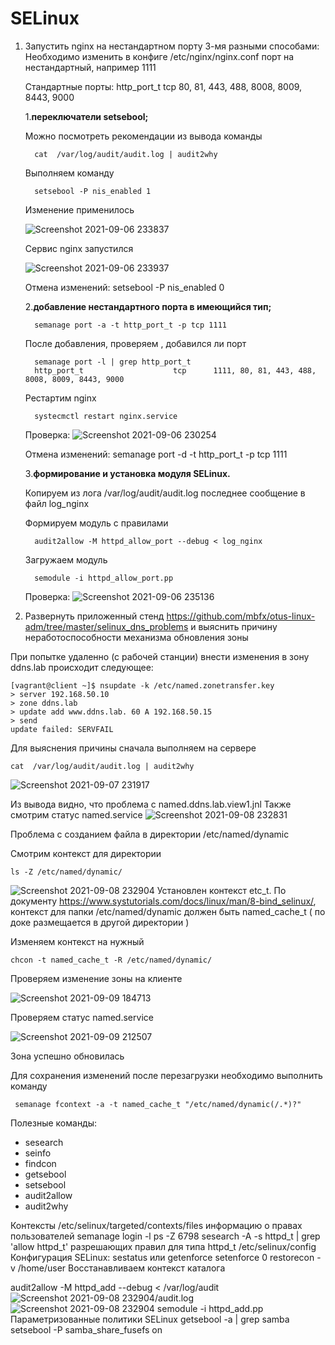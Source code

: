 # SELinux


   1. Запустить nginx на нестандартном порту 3-мя разными способами:
        Необходимо изменить в конфиге /etc/nginx/nginx.conf порт на нестандартный, например 1111
        
        Стандартные порты: 
        http_port_t                    tcp      80, 81, 443, 488, 8008, 8009, 8443, 9000



        1.**переключатели setsebool;**        
        
        Можно посмотреть рекомендации из вывода команды 

            cat  /var/log/audit/audit.log | audit2why

        Выполняем команду 
            
            setsebool -P nis_enabled 1

        Изменение применилось 

        ![Screenshot 2021-09-06 233837](https://i.imgur.com/jSLNXxV.png)

        Сервис nginx запустился

        ![Screenshot 2021-09-06 233937](https://i.imgur.com/zNH5pnM.png)

        Отмена изменений: setsebool -P nis_enabled 0

        2.**добавление нестандартного порта в имеющийся тип;**
         
            semanage port -a -t http_port_t -p tcp 1111
         
        После добавления, проверяем , добавился ли порт 
            
            semanage port -l | grep http_port_t
            http_port_t                    tcp      1111, 80, 81, 443, 488, 8008, 8009, 8443, 9000

        Рестартим nginx
        
            systecmctl restart nginx.service

        Проверка:
        ![Screenshot 2021-09-06 230254](https://i.imgur.com/OxgASOm.png)

        Отмена изменений:  semanage port -d -t http_port_t -p tcp 1111


        3.**формирование и установка модуля SELinux.**

        Копируем из лога /var/log/audit/audit.log последнее сообщение в файл log_nginx

        Формируем модуль с правилами  

            audit2allow -M httpd_allow_port --debug < log_nginx

        Загружаем модуль 
        
            semodule -i httpd_allow_port.pp

        Проверка:
        ![Screenshot 2021-09-06 235136](https://i.imgur.com/53SmBel.png)





1. Развернуть приложенный стенд https://github.com/mbfx/otus-linux-adm/tree/master/selinux_dns_problems и выяснить причину неработоспособности механизма обновления зоны

При попытке удаленно (с рабочей станции) внести изменения в зону ddns.lab происходит следующее:

    [vagrant@client ~]$ nsupdate -k /etc/named.zonetransfer.key
    > server 192.168.50.10
    > zone ddns.lab
    > update add www.ddns.lab. 60 A 192.168.50.15
    > send
    update failed: SERVFAIL

Для выяснения причины сначала выполняем на сервере 

    cat  /var/log/audit/audit.log | audit2why

![Screenshot 2021-09-07 231917](https://i.imgur.com/T4Vawpq.png)

Из вывода видно, что проблема с named.ddns.lab.view1.jnl
Также смотрим статус named.service
![Screenshot 2021-09-08 232831](https://i.imgur.com/OsLthjK.png)

Проблема с созданием файла в директории /etc/named/dynamic

Смотрим контекст для директории

    ls -Z /etc/named/dynamic/
![Screenshot 2021-09-08 232904](https://i.loli.net/2021/09/10/3DS9ztpLQFVBjdc.png)
Установлен контекст etc_t. 
По документу https://www.systutorials.com/docs/linux/man/8-bind_selinux/, контекст для папки /etc/named/dynamic  должен быть named_cache_t ( по доке размещается в другой директории )

Изменяем контекст на нужный 

    chcon -t named_cache_t -R /etc/named/dynamic/

Проверяем изменение зоны на клиенте 

![Screenshot 2021-09-09 184713](https://i.imgur.com/9j1mrOQ.png)

Проверяем статус named.service

![Screenshot 2021-09-09 212507](https://i.imgur.com/ie3GcK2.png)

Зона успешно обновилась

Для сохранения изменений после перезагрузки необходимо выполнить команду 

     semanage fcontext -a -t named_cache_t "/etc/named/dynamic(/.*)?"



Полезные команды: 

- sesearch
- seinfo
- findcon
- getsebool
- setsebool
- audit2allow
- audit2why

Контексты /etc/selinux/targeted/contexts/files
информацию о правах пользователей
semanage login -l
ps -Z 6798
sesearch -A -s httpd_t | grep 'allow httpd_t' разрешающих правил для типа httpd_t
/etc/selinux/config  Конфигурация SELinux:
sestatus или getenforce
setenforce 0
restorecon -v /home/user Восстанавливаем контекст каталога

audit2allow -M httpd_add --debug < /var/log/audit![Screenshot 2021-09-08 232904](undefined)/audit.log![Screenshot 2021-09-08 232904](https://i.imgur.com/RiVcE9a.png)
semodule -i httpd_add.pp
Параметризованные политики SELinux
getsebool -a | grep samba
setsebool -P samba_share_fusefs on